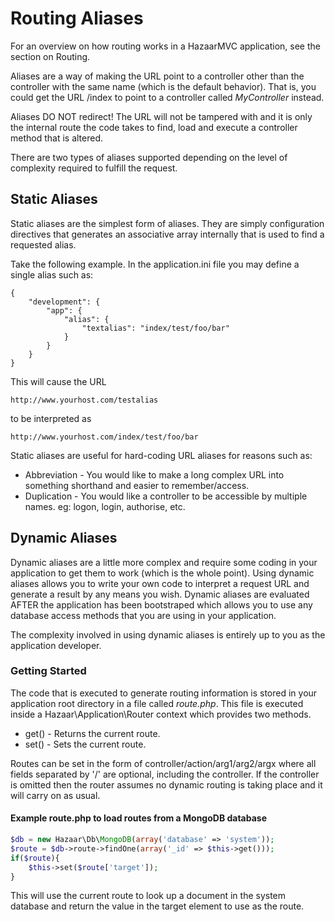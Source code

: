 # Routing Aliases

For an overview on how routing works in a HazaarMVC application, see the section on Routing.

Aliases are a way of making the URL point to a controller other than the controller with the same name (which is the default behavior). That is, you could get the URL /index to point to a controller called *MyController* instead.

Aliases DO NOT redirect! The URL will not be tampered with and it is only the internal route the code takes to find, load and execute a controller method that is altered.

There are two types of aliases supported depending on the level of complexity required to fulfill the request.

## Static Aliases

Static aliases are the simplest form of aliases. They are simply configuration directives that generates an associative array internally that is used to find a requested alias.

Take the following example. In the application.ini file you may define a single alias such as:

```
{
    "development": {
        "app": {
            "alias": {
                "textalias": "index/test/foo/bar"
            }
        }
    }
}
```

This will cause the URL

```
http://www.yourhost.com/testalias
```

to be interpreted as

```
http://www.yourhost.com/index/test/foo/bar
```

Static aliases are useful for hard-coding URL aliases for reasons such as:

* Abbreviation - You would like to make a long complex URL into something shorthand and easier to remember/access.
* Duplication - You would like a controller to be accessible by multiple names. eg: logon, login, authorise, etc.

## Dynamic Aliases

Dynamic aliases are a little more complex and require some coding in your application to get them to work (which is the whole point). Using dynamic aliases allows you to write your own code to interpret a request URL and generate a result by any means you wish. Dynamic aliases are evaluated AFTER the application has been bootstraped which allows you to use any database access methods that you are using in your application.

The complexity involved in using dynamic aliases is entirely up to you as the application developer.

### Getting Started

The code that is executed to generate routing information is stored in your application root directory in a file called *route.php*. This file is executed inside a Hazaar\Application\Router context which provides two methods.

* get() - Returns the current route.
* set() - Sets the current route.

Routes can be set in the form of controller/action/arg1/arg2/argx where all fields separated by '/' are optional, including the controller. If the controller is omitted then the router assumes no dynamic routing is taking place and it will carry on as usual.

#### Example route.php to load routes from a MongoDB database

```php
$db = new Hazaar\Db\MongoDB(array('database' => 'system'));
$route = $db->route->findOne(array('_id' => $this->get()));
if($route){
    $this->set($route['target']);
}
```

This will use the current route to look up a document in the system database and return the value in the target element to use as the route.
